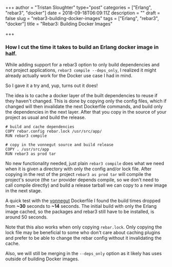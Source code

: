 +++
author = "Tristan Sloughter"
type="post"
categories = ["Erlang", "rebar3", "docker"]
date = 2018-09-18T06:09:11Z
description = ""
draft = false
slug = "rebar3-building-docker-images"
tags = ["Erlang", "rebar3", "docker"]
title = "Rebar3: Building Docker Images"

+++

### How I cut the time it takes to build an Erlang docker image in half.

While adding support for a rebar3 option to only build dependencies and not project applications, `rebar3 compile --deps_only`, I realized it might already actually work for the Docker use case I had in mind.

So I gave it a try and, yup, turns out it does!

The idea is to cache a docker layer of the built dependencies to reuse if they haven't changed. This is done by copying only the config files, which if changed will then invalidate the next Dockerfile commands, and build only the dependencies in the next layer. After that you copy in the source of your project as usual and build the release.

```
# build and cache dependencies
COPY rebar.config rebar.lock /usr/src/app/
RUN rebar3 compile

# copy in the vonnegut source and build release
COPY . /usr/src/app
RUN rebar3 as prod tar
```

No new functionality needed, just plain `rebar3 compile` does what we need when it is given a directory with only the config and/or lock file. After copying in the rest of the project `rebar3 as prod tar` will compile the project's source (the `tar` provider depends compile, so we don't need to call compile directly) and build a release tarball we can copy to a new image in the next stage.

A quick test with the [vonnegut](https://github.com/tsloughter/vonnegut/blob/7dd7fd0bcad3437a2ca231e066eae9710c9bce03/Dockerfile) Dockerfile I found the build times dropped from **~30** seconds to **~14** seconds. The initial build with only the Erlang image cached, so the packages and rebar3 still have to be installed, is around 50 seconds.

Note that this also works when only copying `rebar.lock`. Only copying the lock file may be beneficial to some who don't care about caching plugins and prefer to be able to change the rebar config without it invalidating the cache.

Also, we will still be merging in the `--deps_only` option as it likely has uses outside of building Docker images.

